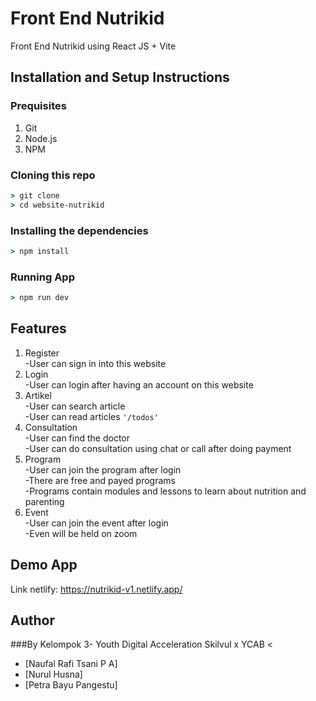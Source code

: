 # Front End Nutrikid
Front End Nutrikid using React JS + Vite

## Installation and Setup Instructions

### Prequisites
1. Git
2. Node.js
3. NPM
   

### Cloning this repo
```cmd
> git clone
> cd website-nutrikid
```

### Installing the dependencies
```cmd
> npm install
```

### Running App
```cmd
> npm run dev
```

## Features

1. Register </br>
   -User can sign in into this website </br>
2. Login </br>
   -User can login after having an account on this website </br>
3. Artikel </br>
   -User can search article </br>
   -User can read articles `'/todos'` </br>
4. Consultation </br>
   -User can find the doctor </br>
   -User can do consultation using chat or call after doing payment</br>
9. Program </br>
   -User can join the program after login </br>
   -There are free and payed programs </br>
   -Programs contain modules and lessons to learn about nutrition and parenting </br>
10. Event </br>
   -User can join the event after login</br>
   -Even will be held on zoom </br>
    
## Demo App
Link netlify: https://nutrikid-v1.netlify.app/

## Author
###By Kelompok 3- Youth Digital Acceleration Skilvul x YCAB <
- [Naufal Rafi Tsani P A]
- [Nurul Husna]
- [Petra Bayu Pangestu] 
